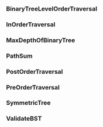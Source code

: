 ### BinaryTreeLevelOrderTraversal

### InOrderTraversal

### MaxDepthOfBinaryTree

### PathSum

### PostOrderTraversal

### PreOrderTraversal

### SymmetricTree

### ValidateBST
